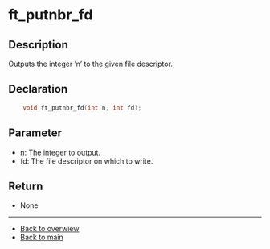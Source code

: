 # ft_putnbr_fd

## Description
Outputs the integer ’n’ to the given file descriptor.

## Declaration 
```c
	void ft_putnbr_fd(int n, int fd);
```

## Parameter 
- n: The integer to output. 
- fd: The file descriptor on which to write.

## Return 
- None

---
- [Back to overwiew](Overview_about_function.md)
- [Back to main](/)
